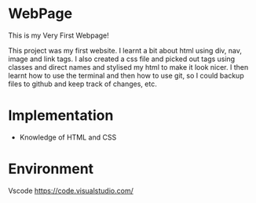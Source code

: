 # WebPage

This is my Very First Webpage!

This project was my first website. I learnt a bit about html using div, nav, image and link tags. I also created a css file and picked out tags using classes and direct names and stylised my html to make it look nicer. I then learnt how to use the terminal and then how to use git, so I could backup files to github and keep track of changes, etc.



# Implementation

- Knowledge of HTML and CSS



# Environment

Vscode https://code.visualstudio.com/

